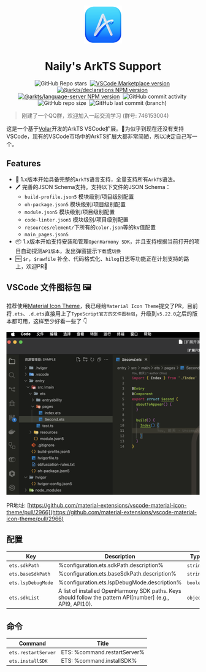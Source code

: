 <div align="center">

<img src="https://github.com/Groupguanfang/arkTS/blob/next-dev/packages/vscode/assets/icon.png?raw=true" width="100" />

# Naily's ArkTS Support

![GitHub Repo stars](https://img.shields.io/github/stars/groupguanfang/arkTS?style=flat)&nbsp;
[![VSCode Marketplace version](https://img.shields.io/visual-studio-marketplace/v/NailyZero.vscode-naily-ets?style=flat&label=vscode%20marketplace%20version)](https://marketplace.visualstudio.com/items?itemName=NailyZero.vscode-naily-ets)&nbsp;
[![@arkts/declarations NPM version](https://img.shields.io/npm/v/%40arkts%2Fdeclarations?logo=npm&logoColor=red&label=arkts%2Fdeclarations)](https://www.npmjs.com/package/@arkts/declarations)&nbsp;
[![@arkts/language-server NPM version](https://img.shields.io/npm/v/%40arkts%2Flanguage-server?logo=npm&logoColor=red&label=arkts%2Flanguage-server)](https://www.npmjs.com/package/@arkts/language-server)&nbsp;
![GitHub commit activity](https://img.shields.io/github/commit-activity/m/groupguanfang/arkTS)&nbsp;
![GitHub repo size](https://img.shields.io/github/repo-size/groupguanfang/arkTS)&nbsp;
![GitHub last commit (branch)](https://img.shields.io/github/last-commit/groupguanfang/arkTS/main?label=Main%20Branch%20Last%20Commit)&nbsp;

</div>

> 刚建了一个QQ群，欢迎加入一起交流学习 (群号: 746153004)

这是一个基于[Volar](https://volarjs.dev)开发的ArkTS VSCode扩展。🌹为似乎到现在还没有支持VSCode，现有的VSCode市场中的ArkTS扩展大都非常简陋，所以决定自己写一个。

## Features

- 🌹 1.x版本开始具备完整的`ArkTS`语言支持，全量支持所有`ArkTS`语法。
- 🖊️ 完善的JSON Schema支持。支持以下文件的JSON Schema：
  - `build-profile.json5` 模块级别/项目级别配置
  - `oh-package.json5` 模块级别/项目级别配置
  - `module.json5` 模块级别/项目级别配置
  - `code-linter.json5` 模块级别/项目级别配置
  - `resources/element/`下所有的`color.json`等的kv值配置
  - `main_pages.json5`
- 📦 1.x版本开始支持安装和管理`OpenHarmony SDK`，并且支持根据当前打开的项目自动探测`API版本`，发出弹窗提示`下载`或`切换`
- 🆓 `$r`，`$rawfile` 补全、代码格式化、`hilog`日志等功能正在计划支持的路上，欢迎PR👀

## VSCode 文件图标包 🖼️

推荐使用[Material Icon Theme](https://marketplace.visualstudio.com/items?itemName=PKief.material-icon-theme)，我已经给`Material Icon Theme`提交了PR，目前将`.ets`、`.d.ets`直接用上了`TypeScript官方的文件图标包`，升级到`v5.22.0`之后的版本都可用，这样至少好看一些了 👇

![Material icon theme](./screenshots/icon-theme.png)

PR地址: [https://github.com/material-extensions/vscode-material-icon-theme/pull/2966](https://github.com/material-extensions/vscode-material-icon-theme/pull/2966)

## 配置

<!-- configs -->

| Key                | Description                                                                                                | Type      | Default                       |
| ------------------ | ---------------------------------------------------------------------------------------------------------- | --------- | ----------------------------- |
| `ets.sdkPath`      | %configuration.ets.sdkPath.description%                                                                    | `string`  | `""`                          |
| `ets.baseSdkPath`  | %configuration.ets.baseSdkPath.description%                                                                | `string`  | `"${os.homedir}/OpenHarmony"` |
| `ets.lspDebugMode` | %configuration.ets.lspDebugMode.description%                                                               | `boolean` | `false`                       |
| `ets.sdkList`      | A list of installed OpenHarmony SDK paths. Keys should follow the pattern API[number] (e.g., API9, API10). | `object`  | `{}`                          |

<!-- configs -->

## 命令

<!-- commands -->

| Command             | Title                        |
| ------------------- | ---------------------------- |
| `ets.restartServer` | ETS: %command.restartServer% |
| `ets.installSDK`    | ETS: %command.installSDK%    |

<!-- commands -->
